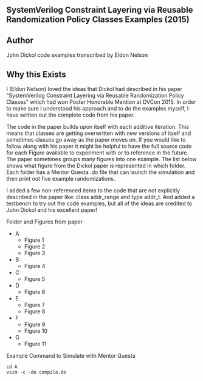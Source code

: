 ## SystemVerilog Constraint Layering via Reusable Randomization Policy Classes Examples (2015)

## Author

John Dickol
code examples transcribed by Eldon Nelson

## Why this Exists

I (Eldon Nelson) loved the ideas that Dickol had described in his paper "SystemVerilog Constraint Layering via Reusable Randomization Policy Classes" which had won Poster Honorable Mention at DVCon 2015.  In order to make sure I understood his approach and to do the examples myself, I have written out the complete code from his paper.

The code in the paper builds upon itself with each additive iteration.  This means that classes are getting overwritten with new versions of itself and sometimes classes go away as the paper moves on.  If you would like to follow along with his paper it might be helpful to have the full source code for each Figure available to experiment with or to reference in the future.  The paper sometimes groups many figures into one example.  The list below shows what figure from the Dickol paper is represented in which folder.  Each folder has a Mentor Questa .do file that can launch the simulation and then print out five example randomizations.

I added a few non-referenced items to the code that are not explicitly described in the paper like: class addr_range and type addr_t.  And added a testbench to try out the code examples, but all of the ideas are credited to John Dickol and his excellent paper!

Folder and Figures from paper

* A
  * Figure 1
  * Figure 2
  * Figure 3
* B
  * Figure 4
* C
  * Figure 5
* D
  * Figure 6
* E
  * Figure 7
  * Figure 8
* F
  * Figure 9
  * Figure 10
* G
  * Figure 11

Example Command to Simulate with Mentor Questa
```shell
cd A
vsim -c -do compile.do
```
